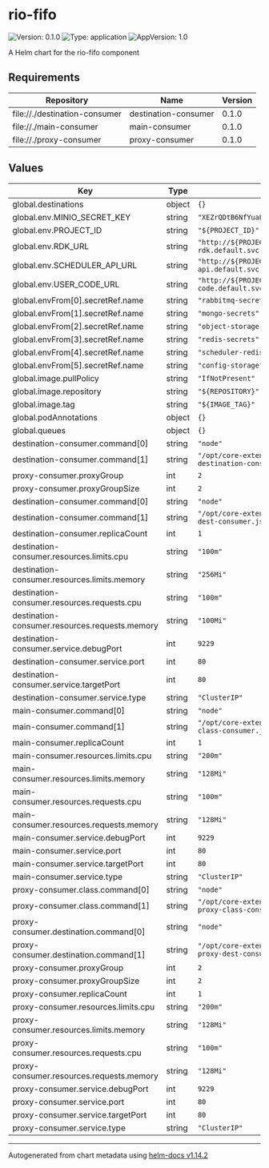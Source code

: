 # rio-fifo

![Version: 0.1.0](https://img.shields.io/badge/Version-0.1.0-informational?style=flat-square) ![Type: application](https://img.shields.io/badge/Type-application-informational?style=flat-square) ![AppVersion: 1.0](https://img.shields.io/badge/AppVersion-1.0-informational?style=flat-square)

A Helm chart for the rio-fifo component

## Requirements

| Repository | Name | Version |
|------------|------|---------|
| file://./destination-consumer | destination-consumer | 0.1.0 |
| file://./main-consumer | main-consumer | 0.1.0 |
| file://./proxy-consumer | proxy-consumer | 0.1.0 |

## Values

| Key | Type | Default | Description |
|-----|------|---------|-------------|
| global.destinations | object | `{}` |  |
| global.env.MINIO_SECRET_KEY | string | `"XEZrQDtB6NfYuaEamniUj8aOhT25C6nGWNCqBB6q"` |  |
| global.env.PROJECT_ID | string | `"${PROJECT_ID}"` |  |
| global.env.RDK_URL | string | `"http://${PROJECT_ID}-rio-rdk.default.svc.cluster.local"` |  |
| global.env.SCHEDULER_API_URL | string | `"http://${PROJECT_ID}-rio-scheduler-api.default.svc.cluster.local"` |  |
| global.env.USER_CODE_URL | string | `"http://${PROJECT_ID}-user-code.default.svc.cluster.local"` |  |
| global.envFrom[0].secretRef.name | string | `"rabbitmq-secrets"` |  |
| global.envFrom[1].secretRef.name | string | `"mongo-secrets"` |  |
| global.envFrom[2].secretRef.name | string | `"object-storage-secrets"` |  |
| global.envFrom[3].secretRef.name | string | `"redis-secrets"` |  |
| global.envFrom[4].secretRef.name | string | `"scheduler-redis-secrets"` |  |
| global.envFrom[5].secretRef.name | string | `"config-storage"` |  |
| global.image.pullPolicy | string | `"IfNotPresent"` |  |
| global.image.repository | string | `"${REPOSITORY}"` |  |
| global.image.tag | string | `"${IMAGE_TAG}"` |  |
| global.podAnnotations | object | `{}` |  |
| global.queues | object | `{}` |  |
| destination-consumer.command[0] | string | `"node"` |  |
| destination-consumer.command[1] | string | `"/opt/core-extension/dist/src/bin/fifo-destination-consumer.js"` |  |
| proxy-consumer.proxyGroup | int | `2` |  |
| proxy-consumer.proxyGroupSize | int | `2` |  |
| destination-consumer.command[0] | string | `"node"` |  |
| destination-consumer.command[1] | string | `"/opt/core-extension/dist/src/bin/fifo-dest-consumer.js"` |  |
| destination-consumer.replicaCount | int | `1` |  |
| destination-consumer.resources.limits.cpu | string | `"100m"` |  |
| destination-consumer.resources.limits.memory | string | `"256Mi"` |  |
| destination-consumer.resources.requests.cpu | string | `"100m"` |  |
| destination-consumer.resources.requests.memory | string | `"100Mi"` |  |
| destination-consumer.service.debugPort | int | `9229` |  |
| destination-consumer.service.port | int | `80` |  |
| destination-consumer.service.targetPort | int | `80` |  |
| destination-consumer.service.type | string | `"ClusterIP"` |  |
| main-consumer.command[0] | string | `"node"` |  |
| main-consumer.command[1] | string | `"/opt/core-extension/dist/src/bin/fifo-class-consumer.js"` |  |
| main-consumer.replicaCount | int | `1` |  |
| main-consumer.resources.limits.cpu | string | `"200m"` |  |
| main-consumer.resources.limits.memory | string | `"128Mi"` |  |
| main-consumer.resources.requests.cpu | string | `"100m"` |  |
| main-consumer.resources.requests.memory | string | `"128Mi"` |  |
| main-consumer.service.debugPort | int | `9229` |  |
| main-consumer.service.port | int | `80` |  |
| main-consumer.service.targetPort | int | `80` |  |
| main-consumer.service.type | string | `"ClusterIP"` |  |
| proxy-consumer.class.command[0] | string | `"node"` |  |
| proxy-consumer.class.command[1] | string | `"/opt/core-extension/dist/src/bin/fifo-proxy-class-consumer.js"` |  |
| proxy-consumer.destination.command[0] | string | `"node"` |  |
| proxy-consumer.destination.command[1] | string | `"/opt/core-extension/dist/src/bin/fifo-proxy-dest-consumer.js"` |  |
| proxy-consumer.proxyGroup | int | `2` |  |
| proxy-consumer.proxyGroupSize | int | `2` |  |
| proxy-consumer.replicaCount | int | `1` |  |
| proxy-consumer.resources.limits.cpu | string | `"200m"` |  |
| proxy-consumer.resources.limits.memory | string | `"128Mi"` |  |
| proxy-consumer.resources.requests.cpu | string | `"100m"` |  |
| proxy-consumer.resources.requests.memory | string | `"128Mi"` |  |
| proxy-consumer.service.debugPort | int | `9229` |  |
| proxy-consumer.service.port | int | `80` |  |
| proxy-consumer.service.targetPort | int | `80` |  |
| proxy-consumer.service.type | string | `"ClusterIP"` |  |

----------------------------------------------
Autogenerated from chart metadata using [helm-docs v1.14.2](https://github.com/norwoodj/helm-docs/releases/v1.14.2)
